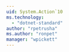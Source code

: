 ```yaml
---
uid: System.Action`10
ms.technology: 
  - "dotnet-standard"
author: "rpetrusha"
ms.author: "ronpet"
manager: "wpickett"
---
```

